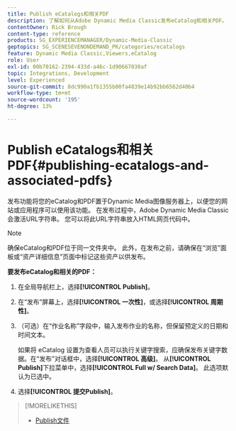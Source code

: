 ```yaml
---
title: Publish eCatalogs和相关PDF
description: 了解如何从Adobe Dynamic Media Classic发布eCatalog和相关PDF。
contentOwner: Rick Brough
content-type: reference
products: SG_EXPERIENCEMANAGER/Dynamic-Media-Classic
geptopics: SG_SCENESEVENONDEMAND_PK/categories/ecatalogs
feature: Dynamic Media Classic,Viewers,eCatalog
role: User
exl-id: 00b70162-2394-433d-a46c-1d90667030af
topic: Integrations, Development
level: Experienced
source-git-commit: 8dc990a1fb1355b00fa4839e14b92bb6562d40b4
workflow-type: tm+mt
source-wordcount: '195'
ht-degree: 13%

---
```


# Publish eCatalogs和相关PDF{#publishing-ecatalogs-and-associated-pdfs}

发布功能将您的eCatalog和PDF置于Dynamic Media图像服务器上，以便您的网站或应用程序可以使用该功能。 在发布过程中，Adobe Dynamic Media Classic会激活URL字符串。 您可以将此URL字符串放入HTML网页代码中。

>[!NOTE]
>
>确保eCatalog和PDF位于同一文件夹中。 此外，在发布之前，请确保在“浏览”面板或“资产详细信息”页面中标记这些资产以供发布。

**要发布eCatalog和相关的PDF：**

1. 在全局导航栏上，选择&#x200B;**[!UICONTROL Publish]**。
1. 在“发布”屏幕上，选择&#x200B;**[!UICONTROL 一次性]**，或选择&#x200B;**[!UICONTROL 周期性]**。
1. （可选）在“作业名称”字段中，输入发布作业的名称，但保留预定义的日期和时间文本。

   如果将 eCatalog 设置为查看人员可以执行关键字搜索，应确保发布关键字数据。在“发布”对话框中，选择&#x200B;**[!UICONTROL 高级]**。 从&#x200B;**[!UICONTROL Publish]**&#x200B;下拉菜单中，选择&#x200B;**[!UICONTROL Full w/ Search Data]**。 此选项默认为已选中。

1. 选择&#x200B;**[!UICONTROL 提交Publish]**。

>[!MORELIKETHIS]
>
>* [Publish文件](publishing-files.md)
